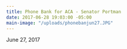 ```yaml
---
title: Phone Bank for ACA - Senator Portman
date: 2017-06-28 19:03:00 -05:00
main-image: "/uploads/phonebanjun27.JPG"
---
```


June 27, 2017